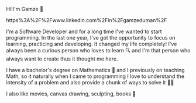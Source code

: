 Hi!I'm Gamze 👋

https%3A%2F%2Fwww.linkedin.com%2Fin%2Fgamzeduman%2F

I'm a Software Developer and for a long time I've wanted to start programming. In the last one year, I've got the opportunity to focus on learning, practicing and developing. It changed my life completely!
I've always been a curious person who loves to learn 🔍 and I'm that person who always want to create thus it thought me here. 

I have a bachelor's degree on Mathematics 🧮 and I previously on teaching Math, so it naturally when I came to programming I love to understand the intensity of a problem and also provide a chunk of ways to solve it 🤟🏻

I also like movies, canvas drawing, sculpting, books 💞

